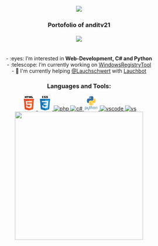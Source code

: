 <p align="center"><img src="https://i.ibb.co/pLkr0cQ/filename.png"></p>
<h3 align="center">Portofolio of anditv21
<br>
<br>
<a href="" ><img src="https://discord.c99.nl/widget/theme-3/854024514781315082.png"></a>
</h3>
<div align="center">
   <br>
   - :eyes: I’m interested in <b>Web-Development, C# and Python</b>
   <br>
   - :telescope: I’m currently working on <a href="https://github.com/anditv21/WindowsRegistryTool">WindowsRegistryTool</a>
<br>
- 👯 I'm currently helping <a href="https://github.com/Lauchschwert">@Lauchschwert</a> with <a href="https://github.com/Lauchschwert/Lauchbot">Lauchbot</a>
</div>
<h3 align="center">Languages and Tools:</h3>
<p align="center"> 
   <a href="https://www.w3.org/html/" > 
   <img src="https://raw.githubusercontent.com/devicons/devicon/master/icons/html5/html5-original-wordmark.svg" alt="html5" width="40" height="40"/> 
   </a>
   <a href="https://www.w3schools.com/css/" > 
   <img src="https://raw.githubusercontent.com/devicons/devicon/master/icons/css3/css3-original-wordmark.svg" alt="css3" width="40" height="40"/> 
   </a> 
   <a href="https://php.net" > 
   <img src="https://cdn.jsdelivr.net/gh/devicons/devicon/icons/php/php-original.svg" alt="php" width="40" height="40"/> 
   </a>  
   <a href="https://docs.microsoft.com/en-us/dotnet/csharp/tour-of-csharp/" > 
   <img src="https://cdn.jsdelivr.net/gh/devicons/devicon/icons/csharp/csharp-original.svg" alt="c#" width="40" height="40"/> 
   </a> 
   <a href="https://www.python.org" > 
   <img src="https://raw.githubusercontent.com/devicons/devicon/master/icons/python/python-original-wordmark.svg" alt="python" width="40" height="40"/> 
   </a> 
   <a href="https://vscode.dev"> 
   <img src="https://cdn.jsdelivr.net/gh/devicons/devicon/icons/vscode/vscode-original.svg" alt="vscode" width="40" height="40"/> 
   </a> 
   <a href="https://visualstudio.microsoft.com/vs/community/" > 
   <img src="https://cdn.jsdelivr.net/gh/devicons/devicon/icons/visualstudio/visualstudio-plain.svg" alt="vs" width="40" height="40"/> 
   </a> 
   <br>
   <img src=https://github-readme-stats.vercel.app/api/top-langs/?username=anditv21&langs_count=8&layout=compact&text_color=daf7dc&bg_color=151515&var=17/ width="350" height="350"/> 
</p>
